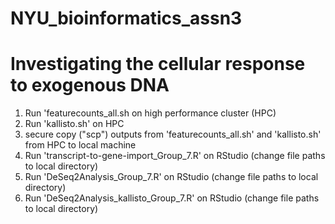 # NYU_bioinformatics_assn3

# Investigating the cellular response to exogenous DNA

1. Run 'featurecounts_all.sh on high performance cluster (HPC)
2. Run 'kallisto.sh' on HPC
3. secure copy ("scp") outputs from 'featurecounts_all.sh' and 'kallisto.sh' from HPC to local machine
4. Run 'transcript-to-gene-import_Group_7.R' on RStudio (change file paths to local directory)
5. Run 'DeSeq2Analysis_Group_7.R' on RStudio (change file paths to local directory)
6. Run 'DeSeq2Analysis_kallisto_Group_7.R' on RStudio (change file paths to local directory)
